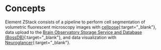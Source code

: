 # Concepts

Element ZStack consists of a pipeline to perform cell segmentation of volumetric fluorescent microscopy images with 
[cellpose](https://github.com/MouseLand/cellpose){:target="_blank"}, data upload to 
the [Brain Observatory Storage Service and Database (BossDB)](https://bossdb.org/){:target="_blank"},
 and data visualization with 
[Neuroglancer](https://github.com/google/neuroglancer){:target="_blank"}.
